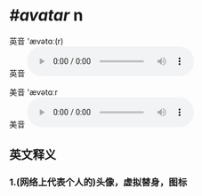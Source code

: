 # ***\#avatar*** n
英音 'ævətɑː(r)  
英音
<audio src="./media/avatar1_AAC.aac" controls="controls"></audio>

美音 'ævətɑːr  
美音
<audio src="./media/avatar2_AAC.aac" controls="controls"></audio>



  

英文释义
---
### 1.**(网络上代表个人的)头像，虚拟替身，图标**  



